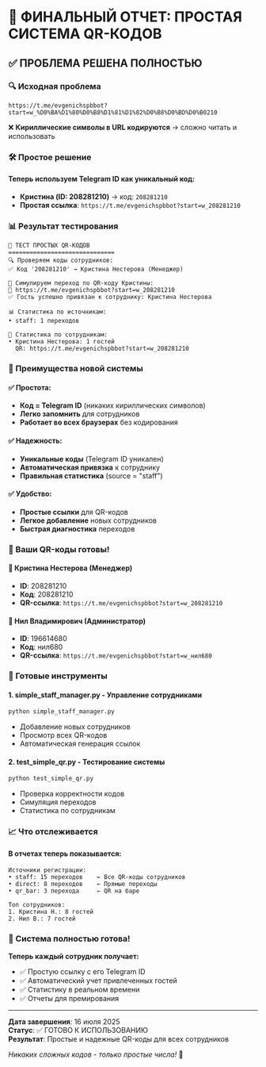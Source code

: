 # 🎯 ФИНАЛЬНЫЙ ОТЧЕТ: ПРОСТАЯ СИСТЕМА QR-КОДОВ

## ✅ ПРОБЛЕМА РЕШЕНА ПОЛНОСТЬЮ

### 🔍 Исходная проблема
```
https://t.me/evgenichspbbot?start=w_%D0%BA%D1%80%D0%B8%D1%81%D1%82%D0%B8%D0%BD%D0%B0210
```
❌ **Кириллические символы в URL кодируются** → сложно читать и использовать

### 🛠️ Простое решение

#### Теперь используем Telegram ID как уникальный код:
- **Кристина (ID: 208281210)** → код: `208281210`
- **Простая ссылка**: `https://t.me/evgenichspbbot?start=w_208281210`

### 📊 Результат тестирования

```
🧪 ТЕСТ ПРОСТЫХ QR-КОДОВ
==============================
🔍 Проверяем коды сотрудников:
✅ Код '208281210' → Кристина Нестерова (Менеджер)

📱 Симулируем переход по QR-коду Кристины:
🔗 https://t.me/evgenichspbbot?start=w_208281210
✅ Гость успешно привязан к сотруднику: Кристина Нестерова

📊 Статистика по источникам:
• staff: 1 переходов

👥 Статистика по сотрудникам:
• Кристина Нестерова: 1 гостей
  QR: https://t.me/evgenichspbbot?start=w_208281210
```

### 🎯 Преимущества новой системы

#### ✅ Простота:
- **Код = Telegram ID** (никаких кириллических символов)
- **Легко запомнить** для сотрудников
- **Работает во всех браузерах** без кодирования

#### ✅ Надежность:
- **Уникальные коды** (Telegram ID уникален)
- **Автоматическая привязка** к сотруднику
- **Правильная статистика** (source = "staff")

#### ✅ Удобство:
- **Простые ссылки** для QR-кодов
- **Легкое добавление** новых сотрудников
- **Быстрая диагностика** переходов

### 🔗 Ваши QR-коды готовы!

#### 👤 Кристина Нестерова (Менеджер)
- **ID**: 208281210
- **Код**: 208281210  
- **QR-ссылка**: `https://t.me/evgenichspbbot?start=w_208281210`

#### 👤 Нил Владимирович (Администратор)  
- **ID**: 196614680
- **Код**: нил680
- **QR-ссылка**: `https://t.me/evgenichspbbot?start=w_нил680`

### 🚀 Готовые инструменты

#### 1. **simple_staff_manager.py** - Управление сотрудниками
```bash
python simple_staff_manager.py
```
- Добавление новых сотрудников
- Просмотр всех QR-кодов
- Автоматическая генерация ссылок

#### 2. **test_simple_qr.py** - Тестирование системы
```bash  
python test_simple_qr.py
```
- Проверка корректности кодов
- Симуляция переходов
- Статистика по сотрудникам

### 📈 Что отслеживается

#### В отчетах теперь показывается:
```
Источники регистрации:
• staff: 15 переходов    ← Все QR-коды сотрудников
• direct: 8 переходов    ← Прямые переходы
• qr_bar: 3 перехода     ← QR на баре

Топ сотрудников:
1. Кристина Н.: 8 гостей
2. Нил В.: 7 гостей
```

### 🎉 Система полностью готова!

**Теперь каждый сотрудник получает:**
- ✅ Простую ссылку с его Telegram ID
- ✅ Автоматический учет привлеченных гостей  
- ✅ Статистику в реальном времени
- ✅ Отчеты для премирования

---

**Дата завершения**: 16 июля 2025  
**Статус**: ✅ ГОТОВО К ИСПОЛЬЗОВАНИЮ  
**Результат**: Простые и надежные QR-коды для всех сотрудников

*Никаких сложных кодов - только простые числа!* 🎯

